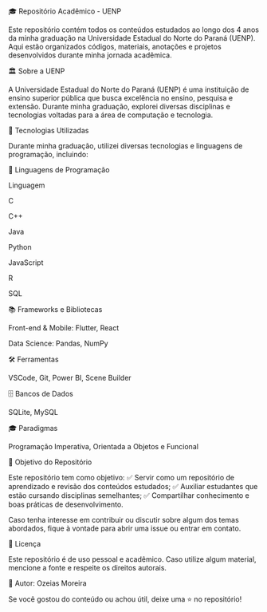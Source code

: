 🎓 Repositório Acadêmico - UENP



Este repositório contém todos os conteúdos estudados ao longo dos 4 anos da minha graduação na Universidade Estadual do Norte do Paraná (UENP). Aqui estão organizados códigos, materiais, anotações e projetos desenvolvidos durante minha jornada acadêmica.

🏛 Sobre a UENP

A Universidade Estadual do Norte do Paraná (UENP) é uma instituição de ensino superior pública que busca excelência no ensino, pesquisa e extensão. Durante minha graduação, explorei diversas disciplinas e tecnologias voltadas para a área de computação e tecnologia.

🚀 Tecnologias Utilizadas

Durante minha graduação, utilizei diversas tecnologias e linguagens de programação, incluindo:

📌 Linguagens de Programação

Linguagem


C



C++



Java



Python



JavaScript



R



SQL



📚 Frameworks e Bibliotecas

Front-end & Mobile: Flutter, React

Data Science: Pandas, NumPy

🛠 Ferramentas

VSCode, Git, Power BI, Scene Builder

🗄 Bancos de Dados

SQLite, MySQL

🎓 Paradigmas

Programação Imperativa, Orientada a Objetos e Funcional

🎯 Objetivo do Repositório

Este repositório tem como objetivo:
✅ Servir como um repositório de aprendizado e revisão dos conteúdos estudados;
✅ Auxiliar estudantes que estão cursando disciplinas semelhantes;
✅ Compartilhar conhecimento e boas práticas de desenvolvimento.


Caso tenha interesse em contribuir ou discutir sobre algum dos temas abordados, fique à vontade para abrir uma issue ou entrar em contato.

📜 Licença

Este repositório é de uso pessoal e acadêmico. Caso utilize algum material, mencione a fonte e respeite os direitos autorais.

📌 Autor: Ozeias Moreira

Se você gostou do conteúdo ou achou útil, deixe uma ⭐ no repositório!

